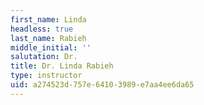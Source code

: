 ```yaml
---
first_name: Linda
headless: true
last_name: Rabieh
middle_initial: ''
salutation: Dr.
title: Dr. Linda Rabieh
type: instructor
uid: a274523d-757e-6410-3989-e7aa4ee6da65
---
```

